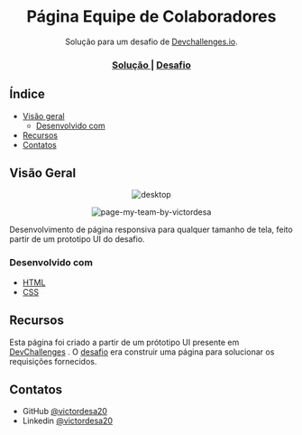 <h1 align="center">Página Equipe de Colaboradores</h1>

<div align="center">
   Solução para um desafio de  <a href="http://devchallenges.io" target="_blank">Devchallenges.io</a>.
</div>

<div align="center">
  <h3>
    <!-- <a href="https://{your-demo-link.your-domain}">
      Demo
    </a>
    <span> | </span> -->
    <a href="https://github.com/victordesa20/pagina-conheca-equipe">
      Solução
    </a>
    <span> | </span>
    <a href="https://devchallenges.io/challenges/hhmesazsqgKXrTkYkt0U">
      Desafio
    </a>
  </h3>
</div>

## Índice

- [Visão geral](#visão-geral)
  - [Desenvolvido com](#desenvolvido-com)
- [Recursos](#recursos)
- [Contatos](#contatos)

## Visão Geral

<div align=center>

![desktop](https://user-images.githubusercontent.com/79595032/208570513-71f808b2-8006-4326-9b39-b71a26c97677.jpg)

![page-my-team-by-victordesa](https://user-images.githubusercontent.com/79595032/208570490-53306b09-0c0c-4d1a-82ea-32e515f659bd.gif)

</div>

Desenvolvimento de página responsiva para qualquer tamanho de tela, feito partir de um prototipo UI do desafio.

### Desenvolvido com

- [HTML](https://www.w3schools.com/html/)
- [CSS](https://www.w3schools.com/css/)

## Recursos

Esta página foi criado a partir de um prótotipo UI presente em [DevChallenges](https://devchallenges.io/challenges) . O [desafio](https://devchallenges.io/challenges/hhmesazsqgKXrTkYkt0U) era construir uma página para solucionar os requisições fornecidos.

## Contatos

<!-- - Portfolio [your-website.com](https://{your-web-site-link}) -->

- GitHub [@victordesa20](https://github.com/victordesa20)
- Linkedin [@victordesa20](https://www.linkedin.com/in/victordesa20/)
